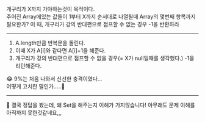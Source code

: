 개구리가 X까지 가야하는것이 목적이다. </br>
주어진 Array에있는 값들이 1부터 X까지 순서대로 나열될때 Array의 몇번째 항목까지 필요한가?
이 때, 개구리가 강의 반대편으로 점프할 수 없는 경우 -1을 반환하라

---

1. A.length만큼 반복문을 돌린다.
2. 이때 X가 A[i]와 같다면 A[i]+1을 해준다.
3. 개구리가 강의 반대편으로 점프할 수 없을 경우(= X가 null일때를 생각했다.) -1을 리턴해준다.

😂 9%는 처음 나와서 신선한 충격이였다...<br/>
어떻게 고치란 말인가.....🤣

---

🤔 결국 정답을 봤는데, 왜 Set을 해주는지 이해가 가지않습니다!
아무래도 문제 이해를 아직까지 못한것같네요,,,
